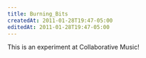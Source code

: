```yaml
---
title: Burning_Bits
createdAt: 2011-01-28T19:47-05:00
editedAt: 2011-01-28T19:47-05:00
---
```


This is an experiment at Collaborative Music!

 


